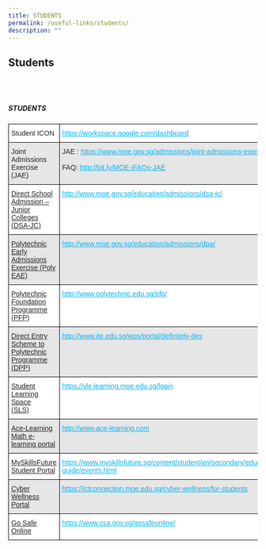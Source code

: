 ```yaml
---
title: STUDENTS
permalink: /useful-links/students/
description: ""
---
```

## Students
<br>
<br>

##### STUDENTS

<style type="text/css">
.tg  {border-collapse:collapse;border-spacing:0;}
.tg td{border-color:black;border-style:solid;border-width:1px;font-family:Arial, sans-serif;font-size:14px;
  overflow:hidden;padding:10px 5px;word-break:normal;}
.tg th{border-color:black;border-style:solid;border-width:1px;font-family:Arial, sans-serif;font-size:14px;
  font-weight:normal;overflow:hidden;padding:10px 5px;word-break:normal;}
.tg .tg-ak06{background-color:#FFF;color:#222;text-align:left;text-decoration:underline;vertical-align:top}
.tg .tg-xyrl{background-color:#E6E6E6;color:#222;text-align:left;vertical-align:top}
.tg .tg-04w7{background-color:#E6E6E6;color:#222;text-align:left;text-decoration:underline;vertical-align:top}
.tg .tg-1ppo{background-color:#FFF;color:#222;text-align:left;vertical-align:middle}
.tg .tg-a4rq{background-color:#FFF;color:#02B2F2;text-align:left;text-decoration:underline;vertical-align:top}
.tg .tg-xpaf{background-color:#E6E6E6;color:#02B2F2;text-align:left;text-decoration:underline;vertical-align:top}
</style>
<table class="tg">
<thead>
  <tr>
    <th class="tg-1ppo">Student ICON</th>
    <th class="tg-a4rq"><a href="https://workspace.google.com/dashboard"><span style="text-decoration:underline;color:#02B2F2;background-color:transparent">https://workspace.google.com/dashboard</span></a></th>
  </tr>
</thead>
<tbody>
  <tr>
    <td class="tg-xyrl">Joint Admissions Exercise<br>(JAE)</td>
    <td class="tg-xyrl">JAE : <a href="https://www.moe.gov.sg/admissions/joint-admissions-exercise"><span style="text-decoration:underline;color:#02B2F2;background-color:transparent">https://www.moe.gov.sg/admissions/joint-admissions-exercise</span></a><br> <br>FAQ: <a href="http://bit.ly/MOE-iFAQs-JAE"><span style="text-decoration:underline;color:#02B2F2;background-color:transparent">http://bit.ly/MOE-iFAQs-JAE</span></a><br> </td>
  </tr>
  <tr>
    <td class="tg-ak06">Direct School Admission – Junior Colleges (DSA-JC)</td>
    <td class="tg-a4rq"><a href="http://www.moe.gov.sg/education/admissions/dsa-jc/"><span style="text-decoration:underline;color:#02B2F2;background-color:transparent">http://www.moe.gov.sg/education/admissions/dsa-jc/</span></a></td>
  </tr>
  <tr>
    <td class="tg-04w7">Polytechnic Early Admissions Exercise (Poly EAE)</td>
    <td class="tg-xpaf"><a href="http://www.moe.gov.sg/education/admissions/dpa/"><span style="text-decoration:underline;color:#02B2F2;background-color:transparent">http://www.moe.gov.sg/education/admissions/dpa/</span></a></td>
  </tr>
  <tr>
    <td class="tg-ak06">Polytechnic Foundation Programme (PFP)</td>
    <td class="tg-a4rq"><a href="http://www.polytechnic.edu.sg/pfp/"><span style="text-decoration:underline;color:#02B2F2;background-color:transparent">http://www.polytechnic.edu.sg/pfp/</span></a></td>
  </tr>
  <tr>
    <td class="tg-04w7">Direct Entry Scheme to Polytechnic Programme (DPP)</td>
    <td class="tg-xpaf"><a href="http://www.ite.edu.sg/wps/portal/definitely-des"><span style="text-decoration:underline;color:#02B2F2;background-color:transparent">http://www.ite.edu.sg/wps/portal/definitely-des</span></a></td>
  </tr>
  <tr>
    <td class="tg-ak06">Student Learning Space<br>(SLS)</td>
    <td class="tg-a4rq"><a href="https://vle.learning.moe.edu.sg/login"><span style="text-decoration:underline;color:#02B2F2;background-color:transparent">https://vle.learning.moe.edu.sg/login</span></a></td>
  </tr>
  <tr>
    <td class="tg-04w7">Ace-Learning Math e-learning portal</td>
    <td class="tg-xpaf"><a href="http://www.ace-learning.com/"><span style="text-decoration:underline;color:#02B2F2;background-color:transparent">http://www.ace-learning.com</span></a></td>
  </tr>
  <tr>
    <td class="tg-ak06">MySkillsFuture Student Portal</td>
    <td class="tg-a4rq"><a href="https://www.myskillsfuture.sg/content/student/en/secondary/education-guide/events.html"><span style="text-decoration:underline;color:#02B2F2;background-color:transparent">https://www.myskillsfuture.sg/content/student/en/secondary/education-guide/events.html</span></a></td>
  </tr>
  <tr>
    <td class="tg-04w7">Cyber Wellness Portal</td>
    <td class="tg-xpaf"><a href="https://ictconnection.moe.edu.sg/cyber-wellness/for-students"><span style="text-decoration:underline;color:#02B2F2;background-color:transparent">https://ictconnection.moe.edu.sg/cyber-wellness/for-students</span></a></td>
  </tr>
  <tr>
    <td class="tg-ak06">Go Safe Online</td>
    <td class="tg-a4rq"><a href="https://www.csa.gov.sg/gosafeonline/"><span style="text-decoration:underline;color:#02B2F2;background-color:transparent">https://www.csa.gov.sg/gosafeonline/</span></a></td>
  </tr>
</tbody>
</table>
